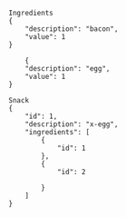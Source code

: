 	Ingredients
	{
        "description": "bacon",
        "value": 1
    }
	
		{
        "description": "egg",
        "value": 1
    }
	
	Snack
	{
        "id": 1,
        "description": "x-egg",
        "ingredients": [
            {
                "id": 1
            },
            {
                "id": 2

            }
        ]
    }
